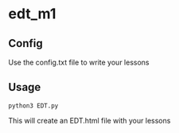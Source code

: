 # edt_m1

## Config
Use the config.txt file to write your lessons

## Usage
```SH
python3 EDT.py
```
This will create an EDT.html file with your lessons

